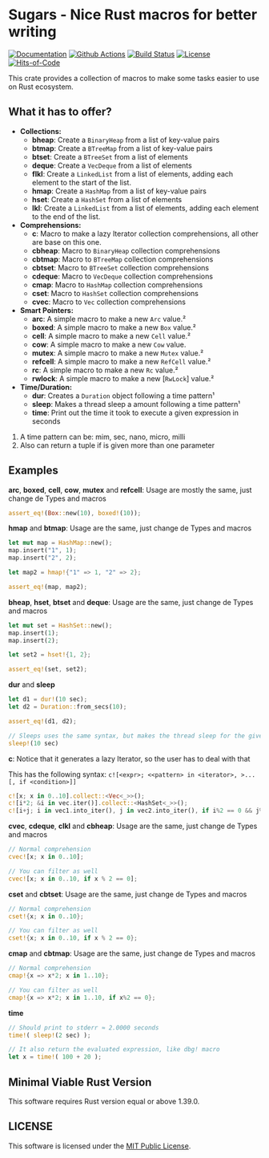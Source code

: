 # Sugars - Nice Rust macros for better writing

[![Documentation](https://docs.rs/sugars/badge.svg)](https://docs.rs/sugars)
[![Github Actions](https://github.com/GrayJack/sugars/workflows/Build/badge.svg)](https://github.com/GrayJack/sugars/actions)
[![Build Status](https://travis-ci.com/GrayJack/sugars.svg?branch=master)](https://travis-ci.com/GrayJack/sugars)
[![License](https://img.shields.io/github/license/GrayJack/sugars.svg)](./LICENSE)
[![Hits-of-Code](https://hitsofcode.com/github/GrayJack/sugars)](https://hitsofcode.com/view/github/GrayJack/sugars)

This crate provides a collection of macros to make some tasks easier to use
on Rust ecosystem.

## What it has to offer?
 * **Collections:**
    * **bheap**: Create a `BinaryHeap` from a list of key-value pairs
    * **btmap**: Create a `BTreeMap` from a list of key-value pairs
    * **btset**: Create a `BTreeSet` from a list of elements
    * **deque**: Create a `VecDeque` from a list of elements
    * **flkl**: Create a `LinkedList` from a list of elements, adding each element to the start of the list.
    * **hmap**: Create a `HashMap` from a list of key-value pairs
    * **hset**: Create a `HashSet` from a list of elements
    * **lkl**: Create a `LinkedList` from a list of elements, adding each element to the end of the list.
 * **Comprehensions:**
    * **c**: Macro to make a lazy Iterator collection comprehensions, all other are base on this one.
    * **cbheap**: Macro to `BinaryHeap` collection comprehensions
    * **cbtmap**: Macro to `BTreeMap` collection comprehensions
    * **cbtset**: Macro to `BTreeSet` collection comprehensions
    * **cdeque**: Macro to `VecDeque` collection comprehensions
    * **cmap**: Macro to `HashMap` collection comprehensions
    * **cset**: Macro to `HashSet` collection comprehensions
    * **cvec**: Macro to `Vec` collection comprehensions
 * **Smart Pointers:**
    * **arc**: A simple macro to make a new `Arc` value.²
    * **boxed**: A simple macro to make a new `Box` value.²
    * **cell**: A simple macro to make a new `Cell` value.²
    * **cow**: A simple macro to make a new `Cow` value.
    * **mutex**: A simple macro to make a new `Mutex` value.²
    * **refcell**: A simple macro to make a new `RefCell` value.²
    * **rc**: A simple macro to make a new `Rc` value.²
    * **rwlock**: A simple macro to make a new [`RwLock`] value.²
 * **Time/Duration:**
    * **dur**: Creates a `Duration` object following a time pattern¹
    * **sleep**: Makes a thread sleep a amount following a time pattern¹
    * **time**: Print out the time it took to execute a given expression in seconds

 1. A time pattern can be: mim, sec, nano, micro, milli
 2. Also can return a tuple if is given more than one parameter

## Examples
**arc**, **boxed**, **cell**, **cow**, **mutex** and **refcell**: Usage are mostly the same, just change de Types and macros
```rust
assert_eq!(Box::new(10), boxed!(10));
```

**hmap** and **btmap**: Usage are the same, just change de Types and macros
```rust
let mut map = HashMap::new();
map.insert("1", 1);
map.insert("2", 2);

let map2 = hmap!{"1" => 1, "2" => 2};

assert_eq!(map, map2);
```

**bheap**, **hset**, **btset** and **deque**: Usage are the same, just change de Types and macros
```rust
let mut set = HashSet::new();
map.insert(1);
map.insert(2);

let set2 = hset!{1, 2};

assert_eq!(set, set2);
```

**dur** and **sleep**
```rust
let d1 = dur!(10 sec);
let d2 = Duration::from_secs(10);

assert_eq!(d1, d2);

// Sleeps uses the same syntax, but makes the thread sleep for the given time
sleep!(10 sec)
```

**c**: Notice that it generates a lazy Iterator, so the user has to deal with that

This has the following syntax: `c![<expr>; <<pattern> in <iterator>, >...[, if <condition>]]`
```rust
c![x; x in 0..10].collect::<Vec<_>>();
c![i*2; &i in vec.iter()].collect::<HashSet<_>>();
c![i+j; i in vec1.into_iter(), j in vec2.into_iter(), if i%2 == 0 && j%2 != 0].collect::<Vec<_>>();
```

**cvec**, **cdeque**, **clkl** and **cbheap**: Usage are the same, just change de Types and macros
```rust
// Normal comprehension
cvec![x; x in 0..10];

// You can filter as well
cvec![x; x in 0..10, if x % 2 == 0];
```

**cset** and **cbtset**: Usage are the same, just change de Types and macros
```rust
// Normal comprehension
cset!{x; x in 0..10};

// You can filter as well
cset!{x; x in 0..10, if x % 2 == 0};
```

**cmap** and **cbtmap**: Usage are the same, just change de Types and macros
```rust
// Normal comprehension
cmap!{x => x*2; x in 1..10};

// You can filter as well
cmap!{x => x*2; x in 1..10, if x%2 == 0};
```

**time**
```rust
// Should print to stderr ≈ 2.0000 seconds
time!( sleep!(2 sec) );

// It also return the evaluated expression, like dbg! macro
let x = time!( 100 + 20 );
```

## Minimal Viable Rust Version
This software requires Rust version equal or above 1.39.0.

## LICENSE
This software is licensed under the [MIT Public License](./LICENSE).
